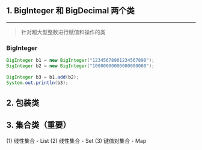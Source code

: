 ## 1. BigInteger 和 BigDecimal 两个类
---
>针对超大型整数进行赋值和操作的类

### BigInteger
```Java
BigInteger b1 = new BigInteger("12345678901234567890");  
BigInteger b2 = new BigInteger("10000000000000000000");  
  
BigInteger b3 = b1.add(b2);  
System.out.println(b3);
```
## 2. 包装类

## 3. 集合类（重要）
(1) 线性集合 - List
(2) 线性集合 - Set
(3) 键值对集合 - Map

